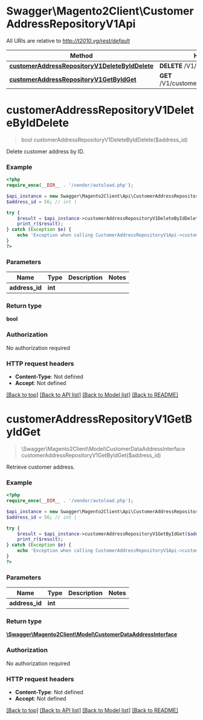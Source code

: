 # Swagger\Magento2Client\CustomerAddressRepositoryV1Api

All URIs are relative to *http://t2010.vg/rest/default*

Method | HTTP request | Description
------------- | ------------- | -------------
[**customerAddressRepositoryV1DeleteByIdDelete**](CustomerAddressRepositoryV1Api.md#customerAddressRepositoryV1DeleteByIdDelete) | **DELETE** /V1/addresses/{addressId} | 
[**customerAddressRepositoryV1GetByIdGet**](CustomerAddressRepositoryV1Api.md#customerAddressRepositoryV1GetByIdGet) | **GET** /V1/customers/addresses/{addressId} | 


# **customerAddressRepositoryV1DeleteByIdDelete**
> bool customerAddressRepositoryV1DeleteByIdDelete($address_id)



Delete customer address by ID.

### Example
```php
<?php
require_once(__DIR__ . '/vendor/autoload.php');

$api_instance = new Swagger\Magento2Client\Api\CustomerAddressRepositoryV1Api();
$address_id = 56; // int | 

try {
    $result = $api_instance->customerAddressRepositoryV1DeleteByIdDelete($address_id);
    print_r($result);
} catch (Exception $e) {
    echo 'Exception when calling CustomerAddressRepositoryV1Api->customerAddressRepositoryV1DeleteByIdDelete: ', $e->getMessage(), PHP_EOL;
}
?>
```

### Parameters

Name | Type | Description  | Notes
------------- | ------------- | ------------- | -------------
 **address_id** | **int**|  |

### Return type

**bool**

### Authorization

No authorization required

### HTTP request headers

 - **Content-Type**: Not defined
 - **Accept**: Not defined

[[Back to top]](#) [[Back to API list]](../../README.md#documentation-for-api-endpoints) [[Back to Model list]](../../README.md#documentation-for-models) [[Back to README]](../../README.md)

# **customerAddressRepositoryV1GetByIdGet**
> \Swagger\Magento2Client\Model\CustomerDataAddressInterface customerAddressRepositoryV1GetByIdGet($address_id)



Retrieve customer address.

### Example
```php
<?php
require_once(__DIR__ . '/vendor/autoload.php');

$api_instance = new Swagger\Magento2Client\Api\CustomerAddressRepositoryV1Api();
$address_id = 56; // int | 

try {
    $result = $api_instance->customerAddressRepositoryV1GetByIdGet($address_id);
    print_r($result);
} catch (Exception $e) {
    echo 'Exception when calling CustomerAddressRepositoryV1Api->customerAddressRepositoryV1GetByIdGet: ', $e->getMessage(), PHP_EOL;
}
?>
```

### Parameters

Name | Type | Description  | Notes
------------- | ------------- | ------------- | -------------
 **address_id** | **int**|  |

### Return type

[**\Swagger\Magento2Client\Model\CustomerDataAddressInterface**](../Model/CustomerDataAddressInterface.md)

### Authorization

No authorization required

### HTTP request headers

 - **Content-Type**: Not defined
 - **Accept**: Not defined

[[Back to top]](#) [[Back to API list]](../../README.md#documentation-for-api-endpoints) [[Back to Model list]](../../README.md#documentation-for-models) [[Back to README]](../../README.md)

